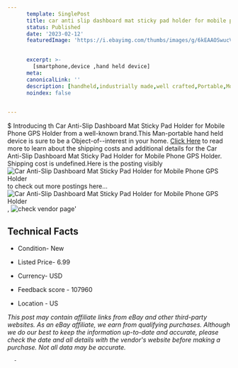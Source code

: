 ```yaml
---
      template: SinglePost
      title: car anti slip dashboard mat sticky pad holder for mobile phone gps holder
      status: Published
      date: '2023-02-12'
      featuredImage: 'https://i.ebayimg.com/thumbs/images/g/6kEAAOSwucVbQBni/s-l225.jpg'
       

      excerpt: >-
        [smartphone,device ,hand held device]
      meta:
      canonicalLink: ''
      description: [handheld,industrially made,well crafted,Portable,Mobile,Compact,Convenient,Lightweight,Maneuverable,Man-portable,Miniature,Carriable,Hand-held,Light,Holdable,Transportable,Mobile device,Pocket-sized,On-the-go,Wireless,Cordless,Compact size,Convenient size, smartphone,device ,hand held device]
      noindex: false
      

---
```

$
      Introducing th Car Anti-Slip Dashboard Mat Sticky Pad Holder for Mobile Phone GPS Holder from a well-known brand.This Man-portable hand held device is sure to be a Object-of--interest in your home. [Click Here](https://www.ebay.com/itm/202362585984?hash=item2f1dc00380%3Ag%3A6kEAAOSwucVbQBni&mkevt=1&mkcid=1&mkrid=711-53200-19255-0&campid=%253CePNCampaignId%253E&customid=%253CreferenceId%253E&toolid=10049) to read more to learn about the shipping costs and additional details for the Car Anti-Slip Dashboard Mat Sticky Pad Holder for Mobile Phone GPS Holder. Shipping cost is undefined.Here is the posting visibly ![Car Anti-Slip Dashboard Mat Sticky Pad Holder for Mobile Phone GPS Holder](https://i.ebayimg.com/thumbs/images/g/6kEAAOSwucVbQBni/s-l225.jpg) to check out more postings here... ![Car Anti-Slip Dashboard Mat Sticky Pad Holder for Mobile Phone GPS Holder](https://i.ebayimg.com/images/g/6kEAAOSwucVbQBni/s-l1200.jpg), ![check vendor page](https://origin-galleryplus.ebayimg.com/ws/web/202362585984_2_0_1/225x225.jpg,https://origin-galleryplus.ebayimg.com/ws/web/202362585984_3_0_1/225x225.jpg,https://origin-galleryplus.ebayimg.com/ws/web/202362585984_4_0_1/225x225.jpg,https://origin-galleryplus.ebayimg.com/ws/web/202362585984_5_0_1/225x225.jpg,https://origin-galleryplus.ebayimg.com/ws/web/202362585984_6_0_1/225x225.jpg,https://origin-galleryplus.ebayimg.com/ws/web/202362585984_7_0_1/225x225.jpg)'

      

 ## Technical Facts 



     
      

 - Condition- New 


      

 - Listed Price- 6.99 


      

 - Currency- USD 


      

 - Feedback score - 107960 


      

 - Location - US 


      
      

 *_This post may contain affiliate links from eBay and other third-party websites. As an eBay affiliate, we earn from qualifying purchases. Although we do our best to keep the information up-to-date and accurate, please check the date and all details with the vendor's website before making a purchase. Not all data may be accurate._*




      -
